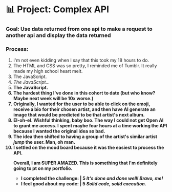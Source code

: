 # 📊 Project: Complex API 

### Goal: Use data returned from one api to make a request to another api and display the data returned

### Process:

<ol>
  <li>I'm not even kidding when I say that this took my 18 hours to do.</li>
  <li>The HTML and CSS was so pretty, I reminded me of Tumblr. It really made my high school heart melt.</li>
  <li>The JavaScript.</li>
   <li><em>The JavaScript...</em></li>
  <li><strong>The JavaScript.</li>
  <li>The hardest thing I've done in this cohort to date (but who know? Maybe next week will be 10x worse.)</li>
  <li>Originally, I wanted for the user to be able to click on the emoji, receive a bio for their chosen artist, and then have AI generate an image that would be predicted to be that artist's next album.</li>
  <li>El-oh-el.  Wishful thinking, baby boo.  The way I could not get Open AI to grant me access.  I spent maybe four hours at a time working the API because I wanted the original idea so bad.</li>
  <li>The idea then shifted to having a group of the artist's similar artist <em>jump</em> the user.  Man, oh man.</li>
  <li>I settled on the mood board because it was the easiest to process the API.</li> 

<p>Overall, I am SUPER AMAZED.  This is something that I'm definitely going to pt on my portfolio.</p>

<ul>
  <li>I completed the challenge: | 5 <em>It's done and done well!  Bravo, me!</em></li>
  <li>I feel good about my code: | 5 <em>Solid code, solid execution.</em></li>
</ul>

